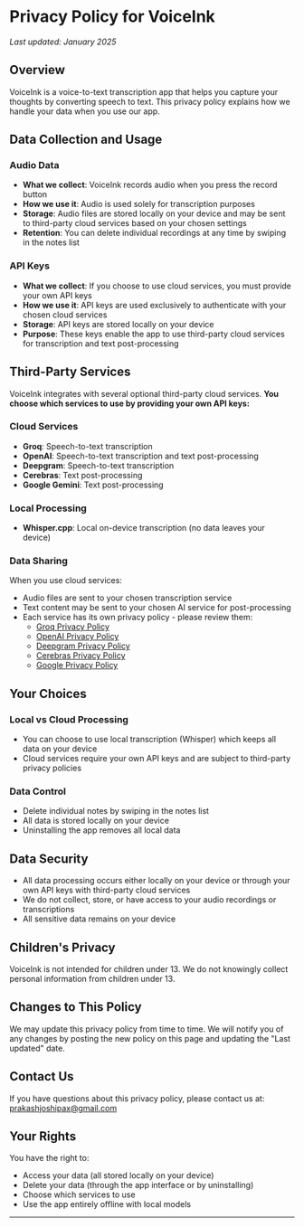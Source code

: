 # Privacy Policy for VoiceInk

*Last updated: January 2025*

## Overview

VoiceInk is a voice-to-text transcription app that helps you capture your thoughts by converting speech to text. This privacy policy explains how we handle your data when you use our app.

## Data Collection and Usage

### Audio Data
- **What we collect**: VoiceInk records audio when you press the record button
- **How we use it**: Audio is used solely for transcription purposes
- **Storage**: Audio files are stored locally on your device and may be sent to third-party cloud services based on your chosen settings
- **Retention**: You can delete individual recordings at any time by swiping in the notes list

### API Keys
- **What we collect**: If you choose to use cloud services, you must provide your own API keys
- **How we use it**: API keys are used exclusively to authenticate with your chosen cloud services
- **Storage**: API keys are stored locally on your device
- **Purpose**: These keys enable the app to use third-party cloud services for transcription and text post-processing

## Third-Party Services

VoiceInk integrates with several optional third-party cloud services. **You choose which services to use by providing your own API keys:**

### Cloud Services
- **Groq**: Speech-to-text transcription
- **OpenAI**: Speech-to-text transcription and text post-processing
- **Deepgram**: Speech-to-text transcription
- **Cerebras**: Text post-processing
- **Google Gemini**: Text post-processing

### Local Processing
- **Whisper.cpp**: Local on-device transcription (no data leaves your device)

### Data Sharing
When you use cloud services:
- Audio files are sent to your chosen transcription service
- Text content may be sent to your chosen AI service for post-processing
- Each service has its own privacy policy - please review them:
  - [Groq Privacy Policy](https://groq.com/privacy-policy/)
  - [OpenAI Privacy Policy](https://openai.com/privacy/)
  - [Deepgram Privacy Policy](https://deepgram.com/privacy/)
  - [Cerebras Privacy Policy](https://cerebras.ai/privacy-policy/)
  - [Google Privacy Policy](https://policies.google.com/privacy)

## Your Choices

### Local vs Cloud Processing
- You can choose to use local transcription (Whisper) which keeps all data on your device
- Cloud services require your own API keys and are subject to third-party privacy policies

### Data Control
- Delete individual notes by swiping in the notes list
- All data is stored locally on your device
- Uninstalling the app removes all local data

## Data Security

- All data processing occurs either locally on your device or through your own API keys with third-party cloud services
- We do not collect, store, or have access to your audio recordings or transcriptions
- All sensitive data remains on your device

## Children's Privacy

VoiceInk is not intended for children under 13. We do not knowingly collect personal information from children under 13.

## Changes to This Policy

We may update this privacy policy from time to time. We will notify you of any changes by posting the new policy on this page and updating the "Last updated" date.

## Contact Us

If you have questions about this privacy policy, please contact us at: prakashjoshipax@gmail.com

## Your Rights

You have the right to:
- Access your data (all stored locally on your device)
- Delete your data (through the app interface or by uninstalling)
- Choose which services to use
- Use the app entirely offline with local models

---

